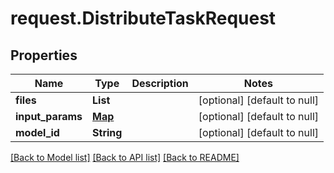 # request.DistributeTaskRequest
## Properties

| Name | Type | Description | Notes |
|------------ | ------------- | ------------- | -------------|
| **files** | **List** |  | [optional] [default to null] |
| **input\_params** | [**Map**](AnyType.md) |  | [optional] [default to null] |
| **model\_id** | **String** |  | [optional] [default to null] |

[[Back to Model list]](../README.md#documentation-for-models) [[Back to API list]](../README.md#documentation-for-api-endpoints) [[Back to README]](../README.md)

